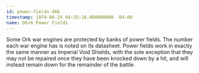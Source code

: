 ```yaml
---
id: power-fields-d66
timestamp: 1974-06-24 04:35:16.000000000 -04:00
name: D6+6 Power Fields
---
```

<p>Some Ork war engines are protected by banks of power fields. The number each war engine has is noted on its datasheet. Power fields work in exactly the same manner as Imperial Void Shields, with the sole exception that they may not be repaired once they have been knocked down by a hit, and will instead remain down for the remainder of the battle.</p>